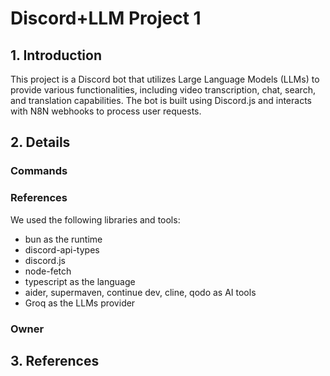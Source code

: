 # Discord+LLM Project 1

## 1. Introduction
This project is a Discord bot that utilizes Large Language Models (LLMs) to provide various functionalities, including video transcription, chat, search, and translation capabilities. The bot is built using Discord.js and interacts with N8N webhooks to process user requests.

## 2. Details
### Commands
### References
We used the following libraries and tools:
- bun as the runtime
- discord-api-types
- discord.js
- node-fetch
- typescript as the language
- aider, supermaven, continue dev, cline, qodo as AI tools
- Groq as the LLMs provider
### Owner

## 3. References
